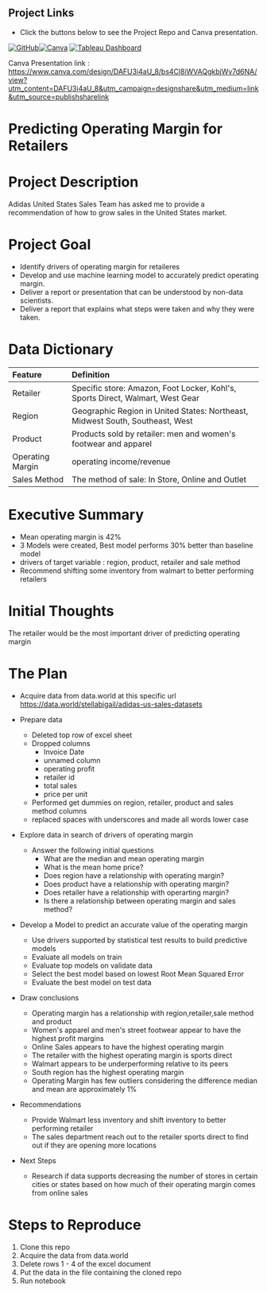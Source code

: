 ## Project Links
* Click the buttons below to see the Project Repo and Canva presentation.  

[![GitHub](https://img.shields.io/badge/Project%20GitHub-100000?style=for-the-badge&logo=github&logoColor=white)](https://github.com/The-Real-MVPs/cisco-time-series-analysis)[![Canva](https://img.shields.io/badge/Canva%20Presentation-%2300C4CC.svg?style=for-the-badge&logo=Canva&logoColor=white)](https://www.canva.com/design/DAFZcPULMG4/ZNzwO2oXIp_OwowgUakIgw/view?utm_content=DAFZcPULMG4&utm_campaign=designshare&utm_medium=link&utm_source=publishsharelink)
[![Tableau Dashboard](https://img.shields.io/badge/Tableau%20Dashboard-%B4D5DECC.svg?style=for-the-badge&logo=Tableau&logoColor=white)](https://public.tableau.com/app/profile/allante.staten/viz/CiscoDashboard/Dashboard1)

Canva Presentation link : https://www.canva.com/design/DAFU3i4aU_8/bs4Cl8iWVAQgkbjWv7d6NA/view?utm_content=DAFU3i4aU_8&utm_campaign=designshare&utm_medium=link&utm_source=publishsharelink

# Predicting Operating Margin for Retailers
 
# Project Description
Adidas United States Sales Team has asked me to provide a recommendation of how to grow sales in the United States market. 
 
# Project Goal
* Identify drivers of operating margin for retaileres 
* Develop and use machine learning model to accurately predict operating margin. 
* Deliver a report or presentation that can be understood by non-data scientists.
* Deliver a report that explains what steps were taken and why they were taken.

# Data Dictionary
| Feature | Definition |
|:--------|:-----------|
|Retailer| Specific store: Amazon, Foot Locker, Kohl's, Sports Direct, Walmart, West Gear|
|Region| Geographic Region in United States: Northeast, Midwest South, Southeast, West |
|Product| Products sold by retailer: men and women's footwear and apparel|
|Operating Margin| operating income/revenue|
|Sales Method | The method of sale: In Store, Online and Outlet |

# Executive Summary 
* Mean operating margin is 42%
* 3 Models were created, Best model performs 30% better than baseline model 
* drivers of target variable : region, product, retailer and sale method 
* Recommend shifting some inventory from walmart to better performing retailers

# Initial Thoughts
The retailer would be the most important driver of predicting operating margin 

# The Plan
* Acquire data from data.world at this specific url https://data.world/stellabigail/adidas-us-sales-datasets
 
* Prepare data
   * Deleted top row of excel sheet 
   * Dropped columns 
        * Invoice Date 
        * unnamed column
        * operating profit
        * retailer id 
        * total sales 
        * price per unit 
    * Performed get dummies on region, retailer, product and sales method columns 
    * replaced spaces with underscores and made all words lower case

* Explore data in search of drivers of operating margin
   * Answer the following initial questions
       * What are the median and mean operating margin
       * What is the mean home price?
       * Does region have a relationship with operating margin?
       * Does product have a relationship with operating margin?
       * Does retailer have a relationship with operarting margin?
       * Is there a relationship between operating margin and sales method?
      
* Develop a Model to predict an accurate value of the operating margin
   * Use drivers supported by statistical test results to build predictive models
   * Evaluate all models on train 
   * Evaluate top models on validate data 
   * Select the best model based on lowest Root Mean Squared Error
   * Evaluate the best model on test data
 
* Draw conclusions
   * Operating margin has a relationship with region,retailer,sale method and product 
   * Women's apparel and men's street footwear appear to have the highest profit margins
   * Online Sales appears to have the highest operating margin 
   * The retailer with the highest operating margin is sports direct
   * Walmart appears to be underperforming relative to its peers
   * South region has the highest operating margin 
   * Operating Margin has few outliers considering the difference median and mean are approximately 1% 

* Recommendations
   * Provide Walmart less inventory and shift inventory to better performing retailer
   * The sales department reach out to the retailer sports direct to find out if they are opening more locations

* Next Steps
   * Research if data supports decreasing the number of stores in certain cities or states based on how much of their operating margin comes from online sales  
 


# Steps to Reproduce
1) Clone this repo
2) Acquire the data from data.world
3) Delete rows 1 - 4 of the excel document
4) Put the data in the file containing the cloned repo
4) Run notebook
 
